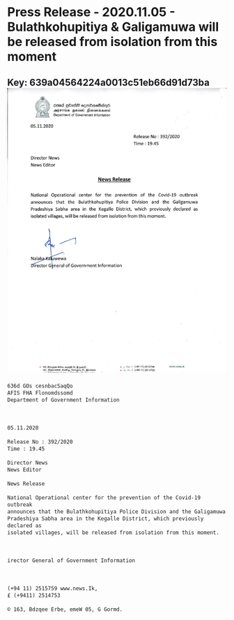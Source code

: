 # Press Release - 2020.11.05 - Bulathkohupitiya & Galigamuwa will be released from isolation from this moment 
Key: 639a04564224a0013c51eb66d91d73ba 
![img](img/639a04564224a0013c51eb66d91d73ba.jpg)
---
```
636d GOs cesnbacSaqQo
AFIS FHA Flonomdssomd
Department of Government Information

 

05.11.2020

Release No : 392/2020
Time : 19.45

Director News
News Editor

News Release

National Operational center for the prevention of the Covid-19 outbreak
announces that the Bulathkohupitiya Police Division and the Galigamuwa
Pradeshiya Sabha area in the Kegalle District, which previously declared as
isolated villages, will be released from isolation from this moment.

   

irector General of Government Information

 

(+94 11) 2515759 www.news.Ik,
£ (+9411) 2514753

© 163, Bdzqee Erbe, emeW 05, G Gormd.

 

   

```

